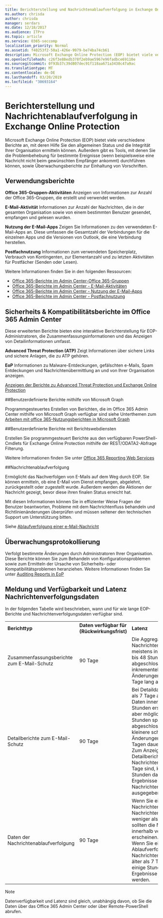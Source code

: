 ```yaml
---
title: Berichterstellung und Nachrichtenablaufverfolgung in Exchange Online Protection
ms.author: chrisda
author: chrisda
manager: serdars
ms.date: 12/18/2017
ms.audience: ITPro
ms.topic: article
ms.service: O365-seccomp
localization_priority: Normal
ms.assetid: f40253f2-50a1-426e-9979-be74ba74cb61
description: Microsoft Exchange Online Protection (EOP) bietet viele verschiedene Berichte an, mit deren Hilfe Sie den allgemeinen Status und die Integrität Ihrer Organisation ermitteln können. Außerdem gibt es Tools, mit denen Sie die Problembehebung für bestimmte Ereignisse (wenn beispielsweise eine Nachricht nicht beim gewünschten Empfänger ankommt) durchführen können, sowie Überwachungsberichte zur Einhaltung von Vorschriften. In der folgenden Tabelle sind die für EOP-Administratoren verfügbaren Berichte und Problembehandlungstools beschrieben.
ms.openlocfilehash: c26f3e88edb378f2eb9ae5967e96fadbce69110e
ms.sourcegitcommit: 0f93b37c39d807dec91f118aa671a3430c47a9ac
ms.translationtype: MT
ms.contentlocale: de-DE
ms.lasthandoff: 03/20/2019
ms.locfileid: "30693164"
---
```

# <a name="reporting-and-message-trace-in-exchange-online-protection"></a>Berichterstellung und Nachrichtenablaufverfolgung in Exchange Online Protection

Microsoft Exchange Online Protection (EOP) bietet viele verschiedene Berichte an, mit deren Hilfe Sie den allgemeinen Status und die Integrität Ihrer Organisation ermitteln können. Außerdem gibt es Tools, mit denen Sie die Problembehebung für bestimmte Ereignisse (wenn beispielsweise eine Nachricht nicht beim gewünschten Empfänger ankommt) durchführen können, sowie Überwachungsberichte zur Einhaltung von Vorschriften. 

## <a name="usage-reports"></a>Verwendungsberichte

**Office 365-Gruppen-Aktivitäten** Anzeigen von Informationen zur Anzahl der Office 365-Gruppen, die erstellt und verwendet werden.  

**E-Mail-Aktivität** Informationen zur Anzahl der Nachrichten, die in der gesamten Organisation sowie von einem bestimmten Benutzer gesendet, empfangen und gelesen wurden.  

**Nutzung der E-Mail-Apps** Zeigen Sie Informationen zu den verwendeten E-Mail-Apps an. Diese umfassen die Gesamtzahl der Verbindungen für die einzelnen Apps und die Versionen von Outlook, die eine Verbindung herstellen.    

**Postfachnutzung** Informationen zum verwendeten Speicherplatz, Verbrauch von Kontingenten, zur Elementanzahl und zu letzten Aktivitäten für Postfächer (Senden oder Lesen).

Weitere Informationen finden Sie in den folgenden Ressourcen:

- [Office 365-Berichte im Admin Center-Office 365-Gruppen](https://go.microsoft.com/fwlink/p/?linkid=861610) 
- [Office 365-Berichte im Admin Center - E-Mail-Aktivitäten](https://go.microsoft.com/fwlink/p/?linkid=859706) 
- [Office 365-Berichte im Admin Center - Nutzung der E-Mail-Apps](https://go.microsoft.com/fwlink/p/?linkid=859707)
- [Office 365-Berichte im Admin Center - Postfachnutzung](https://go.microsoft.com/fwlink/p/?linkid=859708)

## <a name="security-amp-compliance-reports-in-the-office-365-admin-center"></a>Sicherheits &amp; Kompatibilitätsberichte im Office 365 Admin Center

Diese erweiterten Berichte bieten eine interaktive Berichterstellung für EOP-Administratoren, die Zusammenfassungsinformationen und das Anzeigen von Detailinformationen umfasst.  

**Advanced Threat Protection (ATP)** Zeigt Informationen über sichere Links und sichere Anlagen, die zu ATP gehören.  

**EoP** Informationen zu Malware-Entdeckungen, gefälschten e-Mails, Spam Entdeckungen und Nachrichtenübermittlung an und von Ihrer Organisation anzeigen.  

[Anzeigen der Berichte zu Advanced Threat Protection und Exchange Online Protection](https://go.microsoft.com/fwlink/p/?linkid=852409) 

##<a name="custom-reports-using-microsoft-graph"></a>Benutzerdefinierte Berichte mithilfe von Microsoft Graph

Programmgesteuertes Erstellen von Berichten, die im Office 365 Admin Center mithilfe von Microsoft Graph verfügbar sind siehe Unterthemen zum [Arbeiten mit office 365-Nutzungsberichten in Microsoft Graph](https://go.microsoft.com/fwlink/p/?linkid=865135) 

##<a name="custom-reports-using-reporting-web-services"></a>Benutzerdefinierte Berichte mit Berichtswebdiensten

Erstellen Sie programmgesteuert Berichte aus den verfügbaren PowerShell-Cmdlets für Exchange Online Protection mithilfe der REST/ODATA2-Abfrage Filterung.

Weitere Informationen finden Sie unter [Office 365 Reporting Web Services](https://go.microsoft.com/fwlink/p/?LinkId=279926) 

##<a name="message-trace"></a>Nachrichtenablaufverfolgung

Ermöglicht das Nachverfolgen von E-Mails auf dem Weg durch EOP. Sie können ermitteln, ob eine E-Mail vom Dienst empfangen, abgelehnt, zurückgestellt oder zugestellt wurde. Außerdem werden die Aktionen der Nachricht gezeigt, bevor diese ihren finalen Status erreicht hat.  

Mit diesen Informationen können Sie in effizienter Weise Fragen der Benutzer beantworten, Probleme mit dem Nachrichtenfluss behandeln und Richtlinienänderungen überprüfen und müssen seltener den technischen Support um Unterstützung bitten.  

Siehe [Ablaufverfolgung einer e-Mail-Nachricht](http://technet.microsoft.com/library/0c83cde6-5b09-4106-8587-c200cdc59094.aspx) 

## <a name="audit-logging"></a>Überwachungsprotokollierung

Verfolgt bestimmte Änderungen durch Administratoren Ihrer Organisation. Diese Berichte können Sie zum Behandeln von Konfigurationsproblemen sowie zum Ermitteln der Ursache von Sicherheits- oder Kompatibilitätsproblemen heranziehen.  Weitere Informationen finden Sie unter [Auditing Reports in EoP](auditing-reports-in-eop.md) 


## <a name="reporting-and-message-trace-data-availability-and-latency"></a>Meldung und Verfügbarkeit und Latenz Nachrichtenverfolgungsdaten

In der folgenden Tabelle wird beschrieben, wann und für wie lange EOP-Berichte und Nachrichtenverfolgungsdaten verfügbar sind.
  
||||
|:-----|:-----|:-----|
|**Berichttyp** <br/> |**Daten verfügbar für (Rückwirkungsfrist)** <br/> |**Latenz** <br/> |
|Zusammenfassungsberichte zum E-Mail-Schutz  <br/> |90 Tage  <br/> |Die Aggregation von Nachrichtendaten ist meistens innerhalb von 24 bis 48 Stunden abgeschlossen. Kleinere inkrementelle, aggregierte Änderungen können bis zu 5 Tage lang auftreten.  <br/> |
|Detailberichte zum E-Mail-Schutz  <br/> |90 Tage  <br/> |Bei Detaildaten, die weniger als 7 Tage alt sind, sollten Daten innerhalb von 24 Stunden erscheinen, sind aber möglicherweise erst 48 Stunden später abgeschlossen. Einige kleinere schrittweise Änderungen können bis zu 5 Tagen dauern.  <br/> Zum Anzeigen von Detailberichten für Nachrichten, die älter als 7 Tage sind, kann es einige Stunden dauern, bis die Ergebnisse der Nachrichtenablaufverfolgung ausgegeben werden.  <br/> |
|Daten der Nachrichtenablaufverfolgung  <br/> |90 Tage  <br/> |Wenn Sie eine Nachrichtenverfolgung für Nachrichten starten, die weniger als 7 Tage alt sind, sollten die Nachrichten innerhalb von 5-30 Minuten erscheinen.  <br/> Wenn Sie eine Ablaufverfolgung für Nachrichten ausführen, die älter als 7 Tage sind, kann es einige Stunden dauern, bis Ergebnisse ausgegeben werden.  <br/> |
   
> [!NOTE]
> Datenverfügbarkeit und Latenz sind gleich, unabhängig davon, ob Sie die Daten über das Office 365 Admin Center oder über Remote-PowerShell abrufen. 
  

